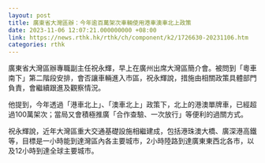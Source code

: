 ```yaml
---
layout: post
title: 廣東省大灣區辦：今年逾百萬架次車輛使用港車澳車北上政策
date: 2023-11-06 12:07:21.000000000 +08:00
link: https://news.rthk.hk/rthk/ch/component/k2/1726630-20231106.htm
categories: rthk
---
```


廣東省大灣區辦專職副主任祝永輝，早上在廣州出席大灣區簡介會。被問到「粵車南下」第二階段安排，會否讓車輛進入市區，祝永輝說，措施由相關政策具體部門負責，會繼續跟進及觀察情況。

他提到，今年透過「港車北上」、「澳車北上」政策下，北上的港澳單牌車，已經超過100萬架次；當局又會積極推廣「合作查驗、一次放行」等便利的過關方式。

祝永輝說，近年大灣區重大交通基礎設施相繼建成，包括港珠澳大橋、廣深港高鐵等，目標是一小時能到達灣區內各主要城市，2小時陸路到達廣東東西北各市，以及12小時到達全球主要城市。
